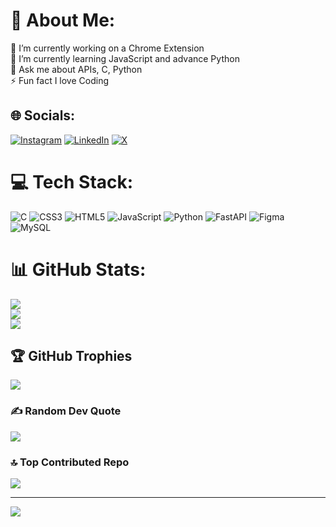 # 💫 About Me:
🔭 I’m currently working on a Chrome Extension<br>🌱 I’m currently learning JavaScript and advance Python <br>💬 Ask me about APIs, C, Python<br>⚡ Fun fact I love Coding


## 🌐 Socials:
[![Instagram](https://img.shields.io/badge/Instagram-%23E4405F.svg?logo=Instagram&logoColor=white)](https://instagram.com/_tanm.ay_) [![LinkedIn](https://img.shields.io/badge/LinkedIn-%230077B5.svg?logo=linkedin&logoColor=white)](https://linkedin.com/in/tanmay-patwary-584267300) [![X](https://img.shields.io/badge/X-black.svg?logo=X&logoColor=white)](https://x.com/TanmayPatwary) 

# 💻 Tech Stack:
![C](https://img.shields.io/badge/c-%2300599C.svg?style=for-the-badge&logo=c&logoColor=white) ![CSS3](https://img.shields.io/badge/css3-%231572B6.svg?style=for-the-badge&logo=css3&logoColor=white) ![HTML5](https://img.shields.io/badge/html5-%23E34F26.svg?style=for-the-badge&logo=html5&logoColor=white) ![JavaScript](https://img.shields.io/badge/javascript-%23323330.svg?style=for-the-badge&logo=javascript&logoColor=%23F7DF1E) ![Python](https://img.shields.io/badge/python-3670A0?style=for-the-badge&logo=python&logoColor=ffdd54) ![FastAPI](https://img.shields.io/badge/FastAPI-005571?style=for-the-badge&logo=fastapi) ![Figma](https://img.shields.io/badge/figma-%23F24E1E.svg?style=for-the-badge&logo=figma&logoColor=white) ![MySQL](https://img.shields.io/badge/mysql-4479A1.svg?style=for-the-badge&logo=mysql&logoColor=white)
# 📊 GitHub Stats:
![](https://github-readme-stats.vercel.app/api?username=TanmayPatwary&theme=dark&hide_border=true&include_all_commits=true&count_private=true)<br/>
![](https://github-readme-streak-stats.herokuapp.com/?user=TanmayPatwary&theme=dark&hide_border=true)<br/>
![](https://github-readme-stats.vercel.app/api/top-langs/?username=TanmayPatwary&theme=dark&hide_border=true&include_all_commits=true&count_private=true&layout=compact)

## 🏆 GitHub Trophies
![](https://github-profile-trophy.vercel.app/?username=TanmayPatwary&theme=radical&no-frame=true&no-bg=true&margin-w=4)

### ✍️ Random Dev Quote
![](https://quotes-github-readme.vercel.app/api?type=horizontal&theme=radical)

### 🔝 Top Contributed Repo
![](https://github-contributor-stats.vercel.app/api?username=TanmayPatwary&limit=5&theme=dark&combine_all_yearly_contributions=true)

---
[![](https://visitcount.itsvg.in/api?id=TanmayPatwary&icon=0&color=0)](https://visitcount.itsvg.in)

<!-- Proudly created with GPRM ( https://gprm.itsvg.in ) -->
